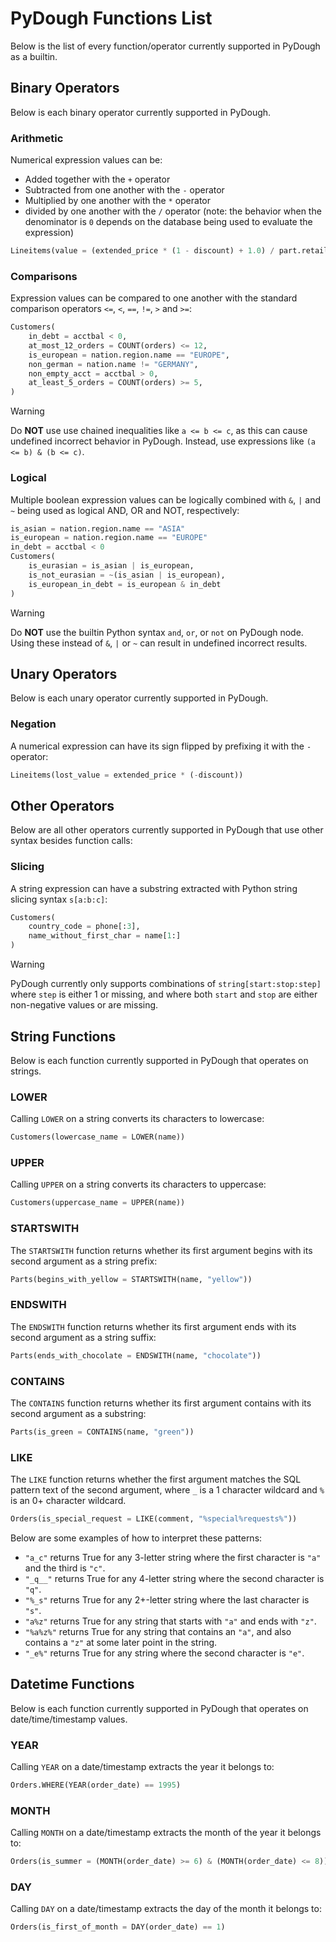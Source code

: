 # PyDough Functions List

Below is the list of every function/operator currently supported in PyDough as a builtin.

## Binary Operators

Below is each binary operator currently supported in PyDough.

### Arithmetic

Numerical expression values can be:
- Added together with the `+` operator
- Subtracted from one another with the `-` operator
- Multiplied by one another with the `*` operator
- divided by one another with the `/` operator (note: the behavior when the denominator is `0` depends on the database being used to evaluate the expression)

```py
Lineitems(value = (extended_price * (1 - discount) + 1.0) / part.retail_price)
```

### Comparisons

Expression values can be compared to one another with the standard comparison operators `<=`, `<`, `==`, `!=`, `>` and `>=`:

```py
Customers(
    in_debt = acctbal < 0,
    at_most_12_orders = COUNT(orders) <= 12,
    is_european = nation.region.name == "EUROPE",
    non_german = nation.name != "GERMANY",
    non_empty_acct = acctbal > 0,
    at_least_5_orders = COUNT(orders) >= 5,
)
```

> [!WARNING]
> Do **NOT** use use chained inequalities like `a <= b <= c`, as this can cause undefined incorrect behavior in PyDough. Instead, use expressions like `(a <= b) & (b <= c)`.

### Logical

Multiple boolean expression values can be logically combined with `&`, `|` and `~` being used as logical AND, OR and NOT, respectively:

```py
is_asian = nation.region.name == "ASIA"
is_european = nation.region.name == "EUROPE"
in_debt = acctbal < 0
Customers(
    is_eurasian = is_asian | is_european,
    is_not_eurasian = ~(is_asian | is_european),
    is_european_in_debt = is_european & in_debt
)
```

> [!WARNING]
> Do **NOT** use the builtin Python syntax `and`, `or`, or `not` on PyDough node. Using these instead of `&`, `|` or `~` can result in undefined incorrect results.

## Unary Operators

Below is each unary operator currently supported in PyDough.

### Negation

A numerical expression can have its sign flipped by prefixing it with the `-` operator:

```py
Lineitems(lost_value = extended_price * (-discount))
```

## Other Operators

Below are all other operators currently supported in PyDough that use other syntax besides function calls:

### Slicing

A string expression can have a substring extracted with Python string slicing syntax `s[a:b:c]`:

```py
Customers(
    country_code = phone[:3],
    name_without_first_char = name[1:]
)
```

> [!WARNING]
> PyDough currently only supports combinations of `string[start:stop:step]` where `step` is either 1 or missing, and where both `start` and `stop` are either non-negative values or are missing.

## String Functions

Below is each function currently supported in PyDough that operates on strings.

### LOWER

Calling `LOWER` on a string converts its characters to lowercase:

```py
Customers(lowercase_name = LOWER(name))
```

### UPPER

Calling `UPPER` on a string converts its characters to uppercase:

```py
Customers(uppercase_name = UPPER(name))
```

### STARTSWITH

The `STARTSWITH` function returns whether its first argument begins with its second argument as a string prefix:

```py
Parts(begins_with_yellow = STARTSWITH(name, "yellow"))
```

### ENDSWITH

The `ENDSWITH` function returns whether its first argument ends with its second argument as a string suffix:

```py
Parts(ends_with_chocolate = ENDSWITH(name, "chocolate"))
```

### CONTAINS

The `CONTAINS` function returns whether its first argument contains with its second argument as a substring:

```py
Parts(is_green = CONTAINS(name, "green"))
```

### LIKE

The `LIKE` function returns whether the first argument matches the SQL pattern text of the second argument, where `_` is a 1 character wildcard and `%` is an 0+ character wildcard.

```py
Orders(is_special_request = LIKE(comment, "%special%requests%"))
```

Below are some examples of how to interpret these patterns:
- `"a_c"` returns True for any 3-letter string where the first character is `"a"` and the third is `"c"`.
- `"_q__"` returns True for any 4-letter string where the second character is `"q"`.
- `"%_s"` returns True for any 2+-letter string where the last character is `"s"`.
- `"a%z"` returns True for any string that starts with `"a"` and ends with `"z"`.
- `"%a%z%"` returns True for any string that contains an `"a"`, and also contains a `"z"` at some later point in the string.
- `"_e%"` returns True for any string where the second character is `"e"`.

## Datetime Functions

Below is each function currently supported in PyDough that operates on date/time/timestamp values.

### YEAR

Calling `YEAR` on a date/timestamp extracts the year it belongs to:

```py
Orders.WHERE(YEAR(order_date) == 1995)
```

### MONTH

Calling `MONTH` on a date/timestamp extracts the month of the year it belongs to:

```py
Orders(is_summer = (MONTH(order_date) >= 6) & (MONTH(order_date) <= 8))
```

### DAY

Calling `DAY` on a date/timestamp extracts the day of the month it belongs to:

```py
Orders(is_first_of_month = DAY(order_date) == 1)
```
